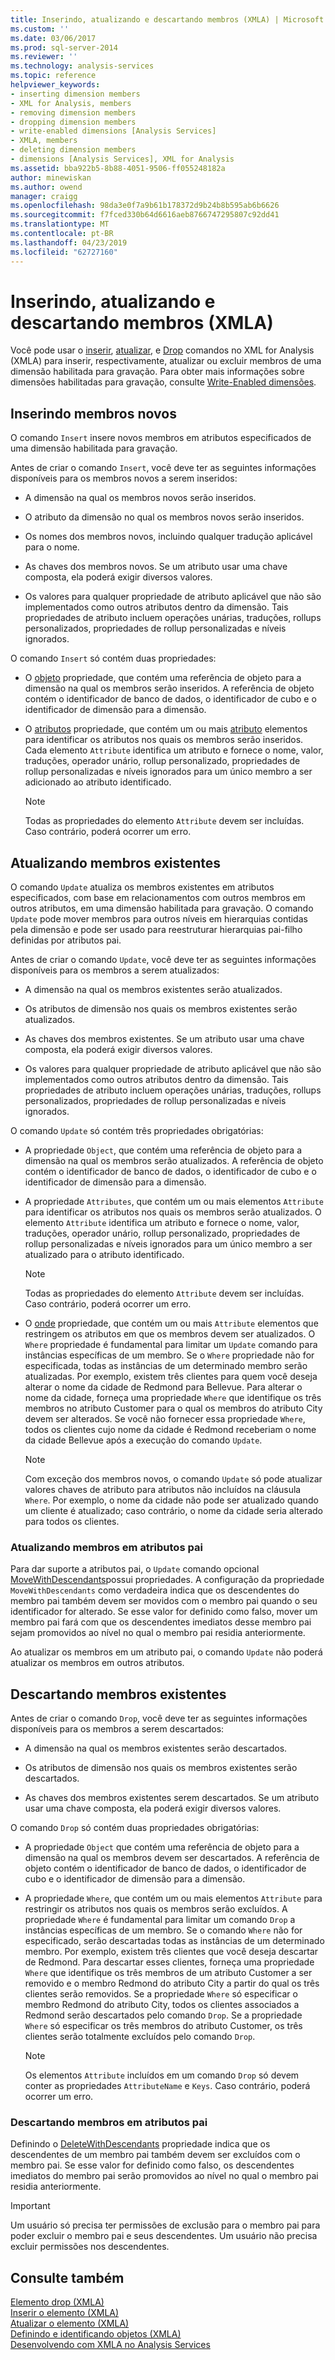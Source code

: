 ```yaml
---
title: Inserindo, atualizando e descartando membros (XMLA) | Microsoft Docs
ms.custom: ''
ms.date: 03/06/2017
ms.prod: sql-server-2014
ms.reviewer: ''
ms.technology: analysis-services
ms.topic: reference
helpviewer_keywords:
- inserting dimension members
- XML for Analysis, members
- removing dimension members
- dropping dimension members
- write-enabled dimensions [Analysis Services]
- XMLA, members
- deleting dimension members
- dimensions [Analysis Services], XML for Analysis
ms.assetid: bba922b5-8b88-4051-9506-ff055248182a
author: minewiskan
ms.author: owend
manager: craigg
ms.openlocfilehash: 98da3e0f7a9b61b178372d9b24b8b595ab6b6626
ms.sourcegitcommit: f7fced330b64d6616aeb8766747295807c92dd41
ms.translationtype: MT
ms.contentlocale: pt-BR
ms.lasthandoff: 04/23/2019
ms.locfileid: "62727160"
---
```

# <a name="inserting-updating-and-dropping-members-xmla"></a>Inserindo, atualizando e descartando membros (XMLA)
  Você pode usar o [inserir](https://docs.microsoft.com/bi-reference/xmla/xml-elements-commands/insert-element-xmla), [atualizar](https://docs.microsoft.com/bi-reference/xmla/xml-elements-commands/update-element-xmla), e [Drop](https://docs.microsoft.com/bi-reference/xmla/xml-elements-commands/drop-element-xmla) comandos no XML for Analysis (XMLA) para inserir, respectivamente, atualizar ou excluir membros de uma dimensão habilitada para gravação. Para obter mais informações sobre dimensões habilitadas para gravação, consulte [Write-Enabled dimensões](../multidimensional-models-olap-logical-dimension-objects/write-enabled-dimensions.md).  
  
## <a name="inserting-new-members"></a>Inserindo membros novos  
 O comando `Insert` insere novos membros em atributos especificados de uma dimensão habilitada para gravação.  
  
 Antes de criar o comando `Insert`, você deve ter as seguintes informações disponíveis para os membros novos a serem inseridos:  
  
-   A dimensão na qual os membros novos serão inseridos.  
  
-   O atributo da dimensão no qual os membros novos serão inseridos.  
  
-   Os nomes dos membros novos, incluindo qualquer tradução aplicável para o nome.  
  
-   As chaves dos membros novos. Se um atributo usar uma chave composta, ela poderá exigir diversos valores.  
  
-   Os valores para qualquer propriedade de atributo aplicável que não são implementados como outros atributos dentro da dimensão. Tais propriedades de atributo incluem operações unárias, traduções, rollups personalizados, propriedades de rollup personalizadas e níveis ignorados.  
  
 O comando `Insert` só contém duas propriedades:  
  
-   O [objeto](https://docs.microsoft.com/bi-reference/xmla/xml-elements-properties/object-element-xmla) propriedade, que contém uma referência de objeto para a dimensão na qual os membros serão inseridos. A referência de objeto contém o identificador de banco de dados, o identificador de cubo e o identificador de dimensão para a dimensão.  
  
-   O [atributos](https://docs.microsoft.com/bi-reference/xmla/xml-elements-properties/attributes-element-xmla) propriedade, que contém um ou mais [atributo](https://docs.microsoft.com/bi-reference/xmla/xml-elements-properties/attribute-element-xmla) elementos para identificar os atributos nos quais os membros serão inseridos. Cada elemento `Attribute` identifica um atributo e fornece o nome, valor, traduções, operador unário, rollup personalizado, propriedades de rollup personalizadas e níveis ignorados para um único membro a ser adicionado ao atributo identificado.  
  
    > [!NOTE]  
    >  Todas as propriedades do elemento `Attribute` devem ser incluídas. Caso contrário, poderá ocorrer um erro.  
  
## <a name="updating-existing-members"></a>Atualizando membros existentes  
 O comando `Update` atualiza os membros existentes em atributos especificados, com base em relacionamentos com outros membros em outros atributos, em uma dimensão habilitada para gravação. O comando `Update` pode mover membros para outros níveis em hierarquias contidas pela dimensão e pode ser usado para reestruturar hierarquias pai-filho definidas por atributos pai.  
  
 Antes de criar o comando `Update`, você deve ter as seguintes informações disponíveis para os membros a serem atualizados:  
  
-   A dimensão na qual os membros existentes serão atualizados.  
  
-   Os atributos de dimensão nos quais os membros existentes serão atualizados.  
  
-   As chaves dos membros existentes. Se um atributo usar uma chave composta, ela poderá exigir diversos valores.  
  
-   Os valores para qualquer propriedade de atributo aplicável que não são implementados como outros atributos dentro da dimensão. Tais propriedades de atributo incluem operações unárias, traduções, rollups personalizados, propriedades de rollup personalizadas e níveis ignorados.  
  
 O comando `Update` só contém três propriedades obrigatórias:  
  
-   A propriedade `Object`, que contém uma referência de objeto para a dimensão na qual os membros serão atualizados. A referência de objeto contém o identificador de banco de dados, o identificador de cubo e o identificador de dimensão para a dimensão.  
  
-   A propriedade `Attributes`, que contém um ou mais elementos `Attribute` para identificar os atributos nos quais os membros serão atualizados. O elemento `Attribute` identifica um atributo e fornece o nome, valor, traduções, operador unário, rollup personalizado, propriedades de rollup personalizadas e níveis ignorados para um único membro a ser atualizado para o atributo identificado.  
  
    > [!NOTE]  
    >  Todas as propriedades do elemento `Attribute` devem ser incluídas. Caso contrário, poderá ocorrer um erro.  
  
-   O [onde](https://docs.microsoft.com/bi-reference/xmla/xml-elements-properties/where-element-xmla) propriedade, que contém um ou mais `Attribute` elementos que restringem os atributos em que os membros devem ser atualizados. O `Where` propriedade é fundamental para limitar um `Update` comando para instâncias específicas de um membro. Se o `Where` propriedade não for especificada, todas as instâncias de um determinado membro serão atualizadas. Por exemplo, existem três clientes para quem você deseja alterar o nome da cidade de Redmond para Bellevue. Para alterar o nome da cidade, forneça uma propriedade `Where` que identifique os três membros no atributo Customer para o qual os membros do atributo City devem ser alterados. Se você não fornecer essa propriedade `Where`, todos os clientes cujo nome da cidade é Redmond receberiam o nome da cidade Bellevue após a execução do comando `Update`.  
  
    > [!NOTE]  
    >  Com exceção dos membros novos, o comando `Update` só pode atualizar valores chaves de atributo para atributos não incluídos na cláusula `Where`. Por exemplo, o nome da cidade não pode ser atualizado quando um cliente é atualizado; caso contrário, o nome da cidade seria alterado para todos os clientes.  
  
### <a name="updating-members-in-parent-attributes"></a>Atualizando membros em atributos pai  
 Para dar suporte a atributos pai, o `Update` comando opcional [MoveWithDescendants](https://docs.microsoft.com/bi-reference/xmla/xml-elements-properties/movewithdescendants-element-xmla)possui propriedades. A configuração da propriedade `MoveWithDescendants` como verdadeira indica que os descendentes do membro pai também devem ser movidos com o membro pai quando o seu identificador for alterado. Se esse valor for definido como falso, mover um membro pai fará com que os descendentes imediatos desse membro pai sejam promovidos ao nível no qual o membro pai residia anteriormente.  
  
 Ao atualizar os membros em um atributo pai, o comando `Update` não poderá atualizar os membros em outros atributos.  
  
## <a name="dropping-existing-members"></a>Descartando membros existentes  
 Antes de criar o comando `Drop`, você deve ter as seguintes informações disponíveis para os membros a serem descartados:  
  
-   A dimensão na qual os membros existentes serão descartados.  
  
-   Os atributos de dimensão nos quais os membros existentes serão descartados.  
  
-   As chaves dos membros existentes serem descartados. Se um atributo usar uma chave composta, ela poderá exigir diversos valores.  
  
 O comando `Drop` só contém duas propriedades obrigatórias:  
  
-   A propriedade `Object` que contém uma referência de objeto para a dimensão na qual os membros devem ser descartados. A referência de objeto contém o identificador de banco de dados, o identificador de cubo e o identificador de dimensão para a dimensão.  
  
-   A propriedade `Where`, que contém um ou mais elementos `Attribute` para restringir os atributos nos quais os membros serão excluídos. A propriedade `Where` é fundamental para limitar um comando `Drop` a instâncias específicas de um membro. Se o comando `Where` não for especificado, serão descartadas todas as instâncias de um determinado membro. Por exemplo, existem três clientes que você deseja descartar de Redmond. Para descartar esses clientes, forneça uma propriedade `Where` que identifique os três membros de um atributo Customer a ser removido e o membro Redmond do atributo City a partir do qual os três clientes serão removidos. Se a propriedade `Where` só especificar o membro Redmond do atributo City, todos os clientes associados a Redmond serão descartados pelo comando `Drop`. Se a propriedade `Where` só especificar os três membros do atributo Customer, os três clientes serão totalmente excluídos pelo comando `Drop`.  
  
    > [!NOTE]  
    >  Os elementos `Attribute` incluídos em um comando `Drop` só devem conter as propriedades `AttributeName` e `Keys`. Caso contrário, poderá ocorrer um erro.  
  
### <a name="dropping-members-in-parent-attributes"></a>Descartando membros em atributos pai  
 Definindo o [DeleteWithDescendants](https://docs.microsoft.com/bi-reference/xmla/xml-elements-properties/deletewithdescendants-element-xmla) propriedade indica que os descendentes de um membro pai também devem ser excluídos com o membro pai. Se esse valor for definido como falso, os descendentes imediatos do membro pai serão promovidos ao nível no qual o membro pai residia anteriormente.  
  
> [!IMPORTANT]  
>  Um usuário só precisa ter permissões de exclusão para o membro pai para poder excluir o membro pai e seus descendentes. Um usuário não precisa excluir permissões nos descendentes.  
  
## <a name="see-also"></a>Consulte também  
 [Elemento drop &#40;XMLA&#41;](https://docs.microsoft.com/bi-reference/xmla/xml-elements-commands/drop-element-xmla)   
 [Inserir o elemento &#40;XMLA&#41;](https://docs.microsoft.com/bi-reference/xmla/xml-elements-commands/insert-element-xmla)   
 [Atualizar o elemento &#40;XMLA&#41;](https://docs.microsoft.com/bi-reference/xmla/xml-elements-commands/update-element-xmla)   
 [Definindo e identificando objetos &#40;XMLA&#41;](https://docs.microsoft.com/bi-reference/xmla/xml-elements-objects)   
 [Desenvolvendo com XMLA no Analysis Services](developing-with-xmla-in-analysis-services.md)  
  
  
